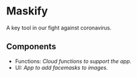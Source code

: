 # Maskify
A key tool in our fight against coronavirus.

## Components
- Functions: _Cloud functions to support the app._
- UI: _App to add facemasks to images._